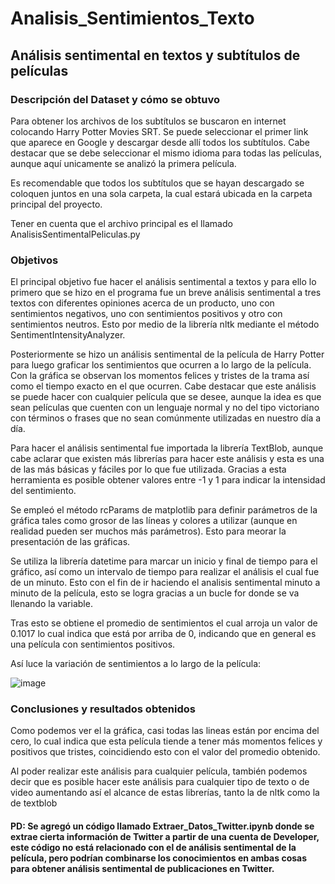 # Analisis_Sentimientos_Texto
## Análisis sentimental en textos y subtítulos de películas

### Descripción del Dataset y cómo se obtuvo
Para obtener los archivos de los subtítulos se buscaron en internet colocando Harry Potter Movies SRT. Se puede seleccionar el primer link que aparece en Google y descargar desde allí todos los subtítulos. Cabe destacar que se debe seleccionar el mismo idioma para todas las películas, aunque aquí unicamente se analizó la primera película. 

Es recomendable que todos los subtítulos que se hayan descargado se coloquen juntos en una sola carpeta, la cual estará ubicada en la carpeta principal del proyecto. 

Tener en cuenta que el archivo principal es el llamado AnalisisSentimentalPeliculas.py

### Objetivos

El principal objetivo fue hacer el análisis sentimental a textos y para ello lo primero que se hizo en el programa fue un breve análisis sentimental a tres textos con diferentes opiniones acerca de un producto, uno con sentimientos negativos, uno con sentimientos positivos y otro con sentimientos neutros. Esto por medio de la librería nltk mediante el método SentimentIntensityAnalyzer.

Posteriormente se hizo un análisis sentimental de la película de Harry Potter para luego graficar los sentimientos que ocurren a lo largo de la película. Con la gráfica se observan los momentos felices y tristes de la trama así como el tiempo exacto en el que ocurren. Cabe destacar que este análisis se puede hacer con cualquier película que se desee, aunque la idea es que sean películas que cuenten con un lenguaje normal y no del tipo victoriano con términos o frases que no sean comúnmente utilizadas en nuestro día a día.

Para hacer el análisis sentimental fue importada la librería TextBlob, aunque cabe aclarar que existen más librerías para hacer este análisis y esta es una de las más básicas y fáciles por lo que fue utilizada. Gracias a esta herramienta es posible obtener valores entre -1 y 1 para indicar la intensidad del sentimiento. 

Se empleó el método rcParams de matplotlib para definir parámetros de la gráfica tales como grosor de las líneas y colores a utilizar (aunque en realidad pueden ser muchos más parámetros). Esto para meorar la presentación de las gráficas.

Se utiliza la librería datetime para marcar un inicio y final de tiempo para el gráfico, así como un intervalo de tiempo para realizar el análisis el cual fue de un minuto. Esto con el fin de ir haciendo el analisis sentimental minuto a minuto de la película, esto se logra gracias a un bucle for donde se va llenando la variable.  

Tras esto se obtiene el promedio de sentimientos el cual arroja un valor de 0.1017 lo cual indica que está por arriba de 0, indicando que en general es una película con sentimientos positivos.

Así luce la variación de sentimientos a lo largo de la película:

![image](https://user-images.githubusercontent.com/43154438/118346609-5a087d80-b502-11eb-9d19-45e11203750b.png)


### Conclusiones y resultados obtenidos

Como podemos ver el la gráfica, casi todas las lineas están por encima del cero, lo cual indica que esta película tiende a tener más momentos felices y positivos que tristes, coincidiendo esto con el valor del promedio obtenido. 

Al poder realizar este análisis para cualquier película, también podemos decir que es posible hacer este análisis para cualquier tipo de texto o de video aumentando así el alcance de estas librerías, tanto la de nltk como la de textblob

#### PD: Se agregó un código llamado Extraer_Datos_Twitter.ipynb donde se extrae cierta información de Twitter a partir de una cuenta de Developer, este código no está relacionado con el de análisis sentimental de la película, pero podrían combinarse los conocimientos en ambas cosas para obtener análisis sentimental de publicaciones en Twitter.
